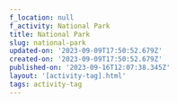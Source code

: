 ```yaml
---
f_location: null
f_activity: National Park
title: National Park
slug: national-park
updated-on: '2023-09-09T17:50:52.679Z'
created-on: '2023-09-09T17:50:52.679Z'
published-on: '2023-09-16T12:07:38.345Z'
layout: '[activity-tag].html'
tags: activity-tag
---
```



